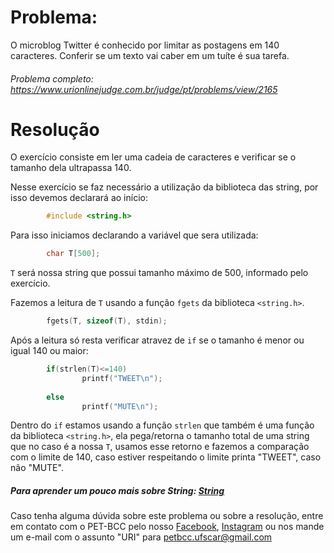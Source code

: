 # Problema:

O microblog Twitter é conhecido por limitar as postagens em 140 caracteres. Conferir se um texto vai caber em um tuíte é sua tarefa.

###### Problema completo: https://www.urionlinejudge.com.br/judge/pt/problems/view/2165

# Resolução

O exercício consiste em ler uma cadeia de caracteres e verificar se o tamanho dela ultrapassa 140.

Nesse exercício se faz necessário a utilização da biblioteca das string, por isso devemos declarará
ao início:

```c
        #include <string.h>
```

Para isso iniciamos declarando a variável que sera utilizada:

```c
        char T[500];
```
`T` será nossa string que possui tamanho máximo de 500, informado pelo exercício.

Fazemos a leitura de `T` usando a função `fgets` da biblioteca `<string.h>`.

```c
        fgets(T, sizeof(T), stdin);
```

Após a leitura só resta verificar atravez de `if` se o tamanho é menor ou igual 140 ou maior:

```c
        if(strlen(T)<=140)
                printf("TWEET\n");
   
        else
                printf("MUTE\n");
```

Dentro do `if` estamos usando a função `strlen` que também é uma função da biblioteca `<string.h>`, ela pega/retorna o tamanho total de uma string que no caso é a nossa `T`, usamos esse retorno e fazemos a comparação com o limite de 140, caso estiver respeitando o limite printa "TWEET", caso não "MUTE".

##### Para aprender um pouco mais sobre String: [String](http://linguagemc.com.br/a-biblioteca-string-h/)

Caso tenha alguma dúvida sobre este problema ou sobre a resolução, entre em contato com o PET-BCC pelo nosso
[Facebook](https://www.facebook.com/petbcc/),
[Instagram](https://www.instagram.com/petbcc.ufscar/)
ou nos mande um e-mail com o assunto "URI" para petbcc.ufscar@gmail.com